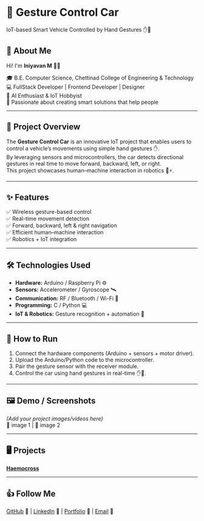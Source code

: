 # 🤖 Gesture Control Car
IoT-based Smart Vehicle Controlled by Hand Gestures ✋🚗

## 👋 About Me
Hi! I'm **Iniyavan M** 👨‍💻

🎓 B.E. Computer Science, Chettinad College of Engineering & Technology  
💻 FullStack Developer | Frontend Developer | Designer  
🤖 AI Enthusiast & IoT Hobbyist  
🚀 Passionate about creating smart solutions that help people  

---

## 📝 Project Overview
The **Gesture Control Car** is an innovative IoT project that enables users to control a vehicle’s movements using simple hand gestures ✋.  
By leveraging sensors and microcontrollers, the car detects directional gestures in real time to move forward, backward, left, or right.  
This project showcases human–machine interaction in robotics 🤖⚡.  

---

## ✨ Features
✅ Wireless gesture-based control  
✅ Real-time movement detection  
✅ Forward, backward, left & right navigation  
✅ Efficient human–machine interaction  
✅ Robotics + IoT integration  

---

## 🛠️ Technologies Used
- **Hardware:** Arduino / Raspberry Pi ⚙️  
- **Sensors:** Accelerometer / Gyroscope 🛰️  
- **Communication:** RF / Bluetooth / Wi-Fi 📡  
- **Programming:** C / Python 💻  
- **IoT & Robotics:** Gesture recognition + automation 🤖  

---

## 🚀 How to Run
1. Connect the hardware components (Arduino + sensors + motor driver).  
2. Upload the Arduino/Python code to the microcontroller.  
3. Pair the gesture sensor with the receiver module.  
4. Control the car using hand gestures in real-time ✋🚗.  

---

## 🖼️ Demo / Screenshots
*(Add your project images/videos here)*  
📸 image 1 | 📸 image 2  

---

## 🖥️ Projects
[**Haemocross**](https://github.com/Iniiyavan/HaemoCross/blob/main/README.md)

---

## 👍 Follow Me
[GitHub](https://github.com/Iniiyavan) 🐙 | [LinkedIn](https://www.linkedin.com/in/iniyavan-m-501b782b3) 🔗 | [Portfolio](#) 💼 | [Email](mailto:iniyavanoff@gmail.com) 📧  
